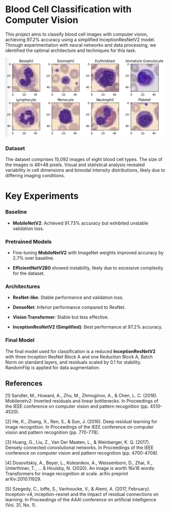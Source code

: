 # Blood Cell Classification with Computer Vision

This project aims to classify blood cell images with computer vision, achieving 97.2% accuracy using a simplified InceptionResNetV2 model. Through experimentation with neural networks and data processing, we identified the optimal architecture and techniques for this task.

![Alt text](images_example.png)

### Dataset

The dataset comprises 15,092 images of eight blood cell types. The size of the images is 48×48 pixels. Visual and statistical analysis revealed variability in cell dimensions and bimodal intensity distributions, likely due to differing imaging conditions.

# Key Experiments

### Baseline

- **MobileNetV2**: Achieved 91.73% accuracy but exhibited unstable validation loss.

### Pretrained Models

- Fine-tuning **MobileNetV2** with ImageNet weights improved accuracy by 2.7% over baseline.

- **EfficientNetV2B0** showed instability, likely due to excessive complexity for the dataset.

### Architectures

- **ResNet-like**: Stable performance and validation loss.

- **DenseNet**: Inferior performance compared to ResNet.

- **Vision Transformer**: Stable but less effective.

- **InceptionResNetV2 (Simplified)**: Best performance at 97.2% accuracy.

### Final Model

The final model used for classification is a reduced **InceptionResNetV2** with three Inception ResNet Block A and one Reduction Block A, Batch Norm on standard layers, and residuals scaled by 0.1 for stability. RandomFlip is applied for data augmentation.

## References
[1] Sandler, M., Howard, A., Zhu, M., Zhmoginov, A., & Chen, L. C. (2018). Mobilenetv2: Inverted residuals and linear bottlenecks. In Proceedings of the IEEE conference on computer vision and pattern recognition (pp. 4510-4520). 

[2] He, K., Zhang, X., Ren, S., & Sun, J. (2016). Deep residual learning for image recognition. In Proceedings of the IEEE conference on computer vision and pattern recognition (pp. 770-778). 

[3] Huang, G., Liu, Z., Van Der Maaten, L., & Weinberger, K. Q. (2017). Densely connected convolutional networks. In Proceedings of the IEEE conference on computer vision and pattern recognition (pp. 4700-4708). 

[4] Dosovitskiy, A., Beyer, L., Kolesnikov, A., Weissenborn, D., Zhai, X., Unterthiner, T., ... & Houlsby, N. (2020). An image is worth 16x16 words: Transformers for image recognition at scale. arXiv preprint arXiv:2010.11929. 

[5] Szegedy, C., Ioffe, S., Vanhoucke, V., & Alemi, A. (2017, February). Inception-v4, inception-resnet and the impact of residual connections on learning. In Proceedings of the AAAI conference on artificial intelligence (Vol. 31, No. 1).

